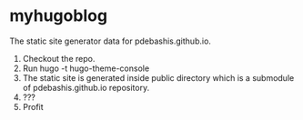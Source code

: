 # myhugoblog
The static site generator data for pdebashis.github.io.

1. Checkout the repo.
2. Run hugo -t hugo-theme-console
3. The static site is generated inside public directory which is a submodule of pdebashis.github.io repository.
4. ???
5. Profit
